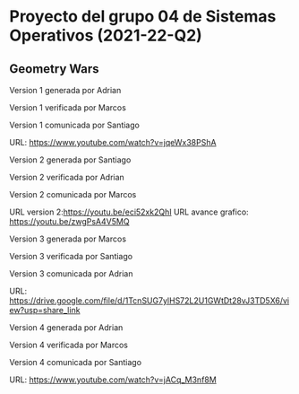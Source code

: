 # Proyecto del grupo 04 de Sistemas Operativos (2021-22-Q2)
## Geometry Wars
Version 1 generada por Adrian

Version 1 verificada por Marcos

Version 1 comunicada por Santiago

URL: https://www.youtube.com/watch?v=jqeWx38PShA

Version 2 generada por Santiago

Version 2 verificada por Adrian

Version 2 comunicada por Marcos

URL version 2:https://youtu.be/eci52xk2QhI  URL avance grafico: https://youtu.be/zwgPsA4V5MQ

Version 3 generada por Marcos

Version 3 verificada por Santiago

Version 3 comunicada por Adrian

URL: https://drive.google.com/file/d/1TcnSUG7ylHS72L2U1GWtDt28vJ3TD5X6/view?usp=share_link

Version 4 generada por Adrian

Version 4 verificada por Marcos

Version 4 comunicada por Santiago

URL: https://www.youtube.com/watch?v=jACq_M3nf8M
